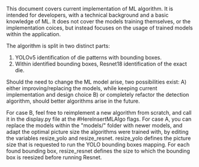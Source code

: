 This document covers current implementation of ML algorithm. It is intended for developers, with a technical background and a basic knowledge of ML. It does not cover the models training themselves, or the implementation coices, but instead focuses on the usage of trained models within the application.

The algorithm is split in two distinct parts:
1) YOLOv5 identification of die patterns with bounding boxes.
2) Within identified bounding boxes, Resnet18 identification of the exact die.

Should the need to change the ML model arise, two possibilities exist:
A) either improving/replacing the models, while keeping current implementation and design choice
B) or completely refactor the detection algorithm, should better algorithms arise in the future.



For case B, feel free to reimplement a new algorithm from scratch, and call it in the display.py file at the #HereInsertMLAlgo flags.
For case A, you can replace the models within the "models/" folder with newer models, and adapt the optimal picture size the algorithms were trained with, by editing the variables resize_yolo and resize_resnet.
resize_yolo defines the picture size that is requested to run the YOLO bounding boxes mapping.
For each found bounding box, resize_resnet defines the size to which the bounding box is reesized before running Resnet.

